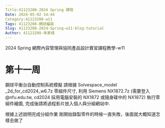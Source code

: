 ```yaml
---
Title:41123208-2024 Spring 課程
Date: 2024-05-02 14:44
Category:41123208-w11
Tags: 41123208-網誌編寫
Slug: 41123208-2024-Spring-w11-blog-tutorial
Author: 41123208-朱家成
---
```


2024 Spring 網際內容管理與協同產品設計實習課程教學-w11

<!-- PELICAN_END_SUMMARY -->

# 第十一周

鋼球平衡台自動控制系統模擬
請根據 Solvespace_model _2d_for_cd2024_w6.7z 零組件尺寸, 利用 Siemens NX1872.7z (需要登入 @nfu.edu.tw, cd2024 採用電腦安裝的 NX1872 或隨身碟中的 NX1872) 執行零組件繪圖, 完成後請將過程影片放入個人與分組網站中.

根據上述說明完成分組作業
剛開始錄製零件的時候一直失敗，後面就大概知道怎樣去做了